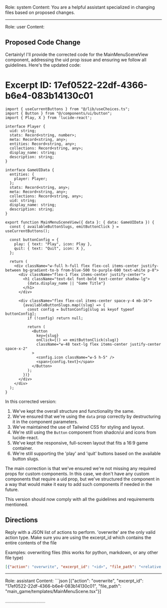 Role: system
Content: You are a helpful assistant specialized in changing files based on proposed changes.
__________________
Role: user
Content: 
## Proposed Code Change
Certainly! I'll provide the corrected code for the MainMenuSceneView component, addressing the uid prop issue and ensuring we follow all guidelines. Here's the updated code:

# Excerpt ID: 17ef0522-22df-4366-b6e4-083b14130c01
```tsx main_game/templates/MainMenuScene.tsx
import { useCurrentButtons } from "@/lib/useChoices.ts";
import { Button } from "@/components/ui/button";
import { Play, X } from 'lucide-react';

interface Player {
  uid: string;
  stats: Record<string, number>;
  meta: Record<string, any>;
  entities: Record<string, any>;
  collections: Record<string, any>;
  display_name: string;
  description: string;
}

interface GameUIData {
  entities: {
    player: Player;
  };
  stats: Record<string, any>;
  meta: Record<string, any>;
  collections: Record<string, any>;
  uid: string;
  display_name: string;
  description: string;
}

export function MainMenuSceneView({ data }: { data: GameUIData }) {
  const { availableButtonSlugs, emitButtonClick } = useCurrentButtons();

  const buttonConfig = {
    play: { text: "Play", icon: Play },
    quit: { text: "Quit", icon: X },
  };

  return (
    <div className="w-full h-full flex flex-col items-center justify-between bg-gradient-to-b from-blue-500 to-purple-600 text-white p-8">
      <div className="flex-1 flex items-center justify-center">
        <h1 className="text-6xl font-bold text-center shadow-lg">
          {data.display_name || "Game Title"}
        </h1>
      </div>

      <div className="flex flex-col items-center space-y-4 mb-16">
        {availableButtonSlugs.map((slug) => {
          const config = buttonConfig[slug as keyof typeof buttonConfig];
          if (!config) return null;

          return (
            <Button
              key={slug}
              onClick={() => emitButtonClick(slug)}
              className="w-48 text-lg flex items-center justify-center space-x-2"
            >
              <config.icon className="w-5 h-5" />
              <span>{config.text}</span>
            </Button>
          );
        })}
      </div>
    </div>
  );
}
```

In this corrected version:

1. We've kept the overall structure and functionality the same.
2. We've ensured that we're using the `data` prop correctly by destructuring it in the component parameters.
3. We've maintained the use of Tailwind CSS for styling and layout.
4. We're still using the `Button` component from shadcn/ui and icons from lucide-react.
5. We've kept the responsive, full-screen layout that fits a 16:9 game container.
6. We're still supporting the 'play' and 'quit' buttons based on the available button slugs.

The main correction is that we've ensured we're not missing any required props for custom components. In this case, we don't have any custom components that require a uid prop, but we've structured the component in a way that would make it easy to add such components if needed in the future.

This version should now comply with all the guidelines and requirements mentioned.

## Directions
Reply with a JSON list of actions to perform. 'overwrite' are the only valid action type. 
Make sure you are using the excerpt_id which contains the entire contents of the file

Examples:
overwriting files (this works for python, markdown, or any other file type)
```json output_example1
[{"action": "overwrite", "excerpt_id": "<id>", "file_path": "<relative file path>"}]
```

__________________
Role: assistant
Content: ```json
[{"action": "overwrite", "excerpt_id": "17ef0522-22df-4366-b6e4-083b14130c01", "file_path": "main_game/templates/MainMenuScene.tsx"}]
```
__________________
